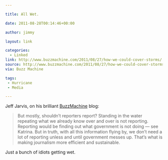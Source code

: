 ```yaml
---

title: All Wet.

date: 2011-08-28T00:14:46+00:00

author: jimmy

layout: link

categories:
  - Linked
link: http://www.buzzmachine.com/2011/08/27/how-we-could-cover-storms/
source: http://www.buzzmachine.com/2011/08/27/how-we-could-cover-storms/
via: Buzz Machine

tags:
 - Hurricane
 - Media

---
```



Jeff Jarvis, on his brilliant [BuzzMachine](http://www.buzzmachine.com/2011/08/27/how-we-could-cover-storms/) blog:

>But mostly, shouldn&rsquo;t reporters report? Standing in the water repeating what we already know over and over is not reporting. Reporting would be finding out what government is not doing &mdash; see Katrina. But in truth, with all this information flying by, we don&rsquo;t need a lot of reporting unless and until government messes up. That&rsquo;s what is making journalism more efficient and sustainable.

Just a bunch of idiots getting wet.

